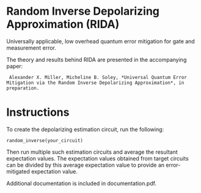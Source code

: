 # Random Inverse Depolarizing Approximation (RIDA)

Universally applicable, low overhead quantum error mitigation for gate and measurement error. 

The theory and results behind RIDA are presented in the accompanying paper: 

     Alexander X. Miller, Micheline B. Soley, *Universal Quantum Error Mitigation via the Random Inverse Depolarizing Approximation*, in preparation.
 
 # Instructions
 
 To create the depolarizing estimation circuit, run the following:
 
 ```
random_inverse(your_circuit)
 ```
 Then run multiple such estimation circuits and average the resultant expectation values. The expectation values obtained from target circuits can be divided by this average expectation value to provide an error-mitigated expectation value.

 Additional documentation is included in documentation.pdf.
